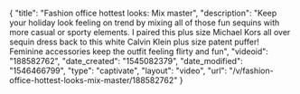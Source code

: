{
    "title": "Fashion office hottest looks: Mix master",
    "description": "Keep your holiday look feeling on trend by mixing all of those fun sequins with more casual or sporty elements. I paired this plus size Michael Kors all over sequin dress back to this white Calvin Klein plus size patent puffer! Feminine accessories keep the outfit feeling flirty and fun",
    "videoid": "188582762",
    "date_created": "1545082379",
    "date_modified": "1546466799",
    "type": "captivate",
    "layout": "video",
    "url": "\/v\/fashion-office-hottest-looks-mix-master\/188582762"
}